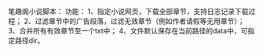 笔趣阁小说脚本：
功能：
1、指定小说网页，下载全部章节，支持日志记录下载过程；
2、过滤章节中的广告段落，过滤无效章节（例如作者请假等无用章节）；
3、合并所有有效章节至一个txt中；
4、文件默认保存在当前路径的data中，可指定路径dir。

